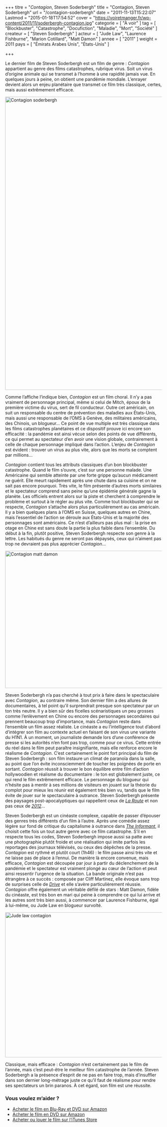 +++
titre = "<em>Contagion</em>, Steven Soderbergh"
title = "Contagion, Steven Soderbergh"
url = "/contagion-soderbergh"
date = "2011-11-13T15:22:07"
Lastmod = "2015-01-18T17:54:52"
cover = "https://voiretmanger.fr/wp-content/2011/11/soderbergh-contagion.jpg"
categorie = [ "À voir" ]
tag = [ "Blockbuster", "Catastrophe", "Docufiction", "Maladie", "Mort", "Société" ]
createur = [ "Steven Soderbergh" ]
acteur = [ "Jude Law", "Laurence Fishburne", "Marion Cotillard", "Matt Damon" ]
annee = [ "2011" ]
weight = 2011
pays = [ "Émirats Arabes Unis", "États-Unis" ]

+++

<p>Le dernier film de Steven Soderbergh est un film de genre : <em>Contagion</em> appartient au genre des films catastrophes, rubrique virus. Soit un virus d&rsquo;origine animale qui se transmet à l&rsquo;homme à une rapidité jamais vue. En quelques jours à peine, on obtient une pandémie mondiale. L&rsquo;enrayer devient alors un enjeu planétaire que transmet ce film très classique, certes, mais aussi extrêmement efficace.</p>
<a href="http://www.allocine.fr/film/fichefilm_gen_cfilm=178091.html"><img class="aligncenter" style="border-style: initial; border-color: initial; border-width: 0px;" src="https://voiretmanger.fr/wp-content/2011/11/contagion-soderbergh.jpg" alt="Contagion soderbergh" width="690" height="944" border="0" /></a>
<p>Comme l&rsquo;affiche l&rsquo;indique bien, <em>Contagion</em> est un film choral. Il n&rsquo;y a pas vraiment de personnage principal, même si celui de Mitch, époux de la première victime du virus, sert de fil conducteur. Outre cet américain, on suit un responsable du centre de prévention des maladies aux États-Unis, mais aussi une responsable de l&rsquo;OMS à Genève, des militaires américains, des Chinois, un blogueur… Ce point de vue multiple est très classique dans les films catastrophes planétaires et ce dispositif prouve ici encore son efficacité : la pandémie est ainsi vécue selon des points de vue différents, ce qui permet au spectateur d&rsquo;en avoir une vision globale, contrairement à celle de chaque personnage impliqué dans l&rsquo;action. L&rsquo;enjeu de <em>Contagion</em> est évident : trouver un virus au plus vite, alors que les morts se comptent par millions…</p>
<p><em>Contagion</em> contient tous les attributs classiques d&rsquo;un bon blockbuster catastrophe. Quand le film s&rsquo;ouvre, c&rsquo;est sur une personne malade. Une Américaine qui semble atteinte par une forte grippe qu&rsquo;aucun médicament ne guérit. Elle meurt rapidement après une chute dans sa cuisine et on ne sait pas encore pourquoi. Très vite, le film présente d&rsquo;autres morts similaires et le spectateur comprend sans peine qu&rsquo;une épidémie générale gagne la planète. Les officiels entrent alors sur la piste et cherchent à comprendre le problème et surtout à le régler au plus vite. Comme tout blockbuster qui se respecte, <em>Contagion</em> s&rsquo;attache alors plus particulièrement au cas américain. Il y a bien quelques plans à l&rsquo;OMS en Suisse, quelques autres en Chine, mais l&rsquo;essentiel de l&rsquo;action se déroule aux États-Unis et la majorité des personnages sont américains. Ce n&rsquo;est d&rsquo;ailleurs pas plus mal : la prise en otage en Chine est sans doute la partie la plus faible dans l&rsquo;ensemble. Du début à la fin, plutôt positive, Steven Soderbergh respecte son genre à la lettre. Les habitués du genre ne seront pas dépaysés, ceux qui n&rsquo;aiment pas trop ne devraient pas plus apprécier <em>Contagion</em>…</p>
<img class="aligncenter" style="border-style: initial; border-color: initial; border-width: 0px;" src="https://voiretmanger.fr/wp-content/2011/11/contagion-matt-damon.jpg" alt="Contagion matt damon" width="690" height="442" border="0" />
<p>Steven Soderbergh n&rsquo;a pas cherché à tout prix à faire dans le spectaculaire avec <em>Contagion</em>, au contraire même. Son dernier film a des allures de documentaires, à tel point qu&rsquo;il surprendrait presque son spectateur par un ton très neutre. Il y a bien sûr des ficelles scénaristiques un peu grosses comme l&rsquo;enlèvement en Chine ou encore des personnages secondaires qui prennent beaucoup trop d&rsquo;importance, mais <em>Contagion</em> reste dans l&rsquo;ensemble un film assez réaliste. Le cinéaste a eu l&rsquo;intelligence tout d&rsquo;abord d&rsquo;intégrer son film au contexte actuel en faisant de son virus une variante du H1N1. À un moment, un journaliste demande lors d&rsquo;une conférence de presse si les autorités n&rsquo;en font pas trop, comme pour ce virus. Cette entrée du réel dans le film peut paraître insignifiante, mais elle renforce encore le réalisme de <em>Contagion</em>. C&rsquo;est certainement le point fort principal du film de Steven Soderbergh : son film instaure un climat de paranoïa dans la salle, au point que l&rsquo;on évite inconsciemment de toucher les poignées de porte en sortant. <em>Contagion</em> réussit à trouver le bon équilibre entre film d&rsquo;action hollywoodien et réalisme du documentaire : le ton est globalement juste, ce qui rend le film extrêmement efficace. Le personnage du blogueur qui n&rsquo;hésite pas à mentir à ses millions de visiteurs en jouant sur la théorie du complot pour mieux les réunir est également très bien vu, tandis que le film évite de jouer sur le spectaculaire à outrance. Steven Soderbergh présente des paysages post-apocalyptiques qui rappellent ceux de <em><a href="https://voiretmanger.fr/2009/12/05/la-route-hillcoat/">La Route</a></em> et non pas ceux de <em><a href="https://voiretmanger.fr/2009/11/14/2012-emmerich/">2012</a></em>…</p>
<p>Steven Soderbergh est un cinéaste complexe, capable de passer d&rsquo;épouser des genres très différents d&rsquo;un film à l&rsquo;autre. Après une comédie assez légère sur fond de critique du capitalisme à outrance dans <em><a href="https://voiretmanger.fr/2009/10/11/the-informant-soderbergh/">The Informant</a></em>, il choisit cette fois un tout autre genre avec ce film catastrophe. S&rsquo;il en respecte tous les codes, Steven Soderbergh impose aussi sa patte avec une photographie plutôt froide et une réalisation qui imite parfois les reportages des journaux télévisés, ou ceux des dépêches de la presse. <em>Contagion</em> est rythmé et plutôt court (1h46) : le film passe ainsi très vite et ne laisse pas de place à l&rsquo;ennui. De manière là encore convenue, mais efficace, <em>Contagion</em> est découpée par jour à partir du déclenchement de la pandémie et le spectateur est vraiment plongé au cœur de l&rsquo;action et peut ainsi ressentir l&rsquo;urgence de la situation. La bande originale n&rsquo;est pas étrangère à ce succès : composée par Cliff Martinez, elle évoque sans trop de surprises celle de <em><a href="https://voiretmanger.fr/2011/10/04/drive-winding-refn/">Drive</a></em> et elle s&rsquo;avère particulièrement réussie. <em>Contagion</em> offre également un véritable défilé de stars : Matt Damon, fidèle du cinéaste, est très bon en mari qui peine à comprendre ce qui lui arrive et les autres sont très bien aussi, à commencer par Laurence Fishburne, égal à lui-même, ou Jude Law en blogueur survolté.</p>
<img class="aligncenter" style="border-style: initial; border-color: initial; border-width: 0px;" src="https://voiretmanger.fr/wp-content/2011/11/jude-law-contagion.jpg" alt="Jude law contagion" width="690" height="467" border="0" />
<p>Classique, mais efficace : <em>Contagion</em> n&rsquo;est certainement pas le film de l&rsquo;année, mais c&rsquo;est peut-être le meilleur film catastrophe de l&rsquo;année. Steven Soderbergh a la présence d&rsquo;esprit de ne pas en faire trop, mais d&rsquo;insuffler dans son dernier long-métrage juste ce qu&rsquo;il faut de réalisme pour rendre ses spectateurs un brin paranos. À cet égard, son film est une réussite.</p>
<div class="amazon">
<h3>Vous voulez m&rsquo;aider ?</h3>
<ul>
<li><a href="http://www.amazon.fr/gp/product/B006OMVAN4/ref=as_li_ss_tl?ie=UTF8&#038;tag=leblogdenic07-21&#038;linkCode=as2&#038;camp=1642&#038;creative=19458&#038;creativeASIN=B006OMVAN4">Acheter le film en Blu-Ray et DVD sur Amazon</a></li>
<li><a href="http://www.amazon.fr/gp/product/B006OMVAKW/ref=as_li_ss_tl?ie=UTF8&#038;tag=leblogdenic07-21&#038;linkCode=as2&#038;camp=1642&#038;creative=19458&#038;creativeASIN=B006OMVAKW">Acheter le film en DVD sur Amazon</a></li>
<li><a href="https://itunes.apple.com/fr/movie/contagion/id505581216">Acheter ou louer le film sur l&rsquo;iTunes Store</a></li>
</ul>
</div>

